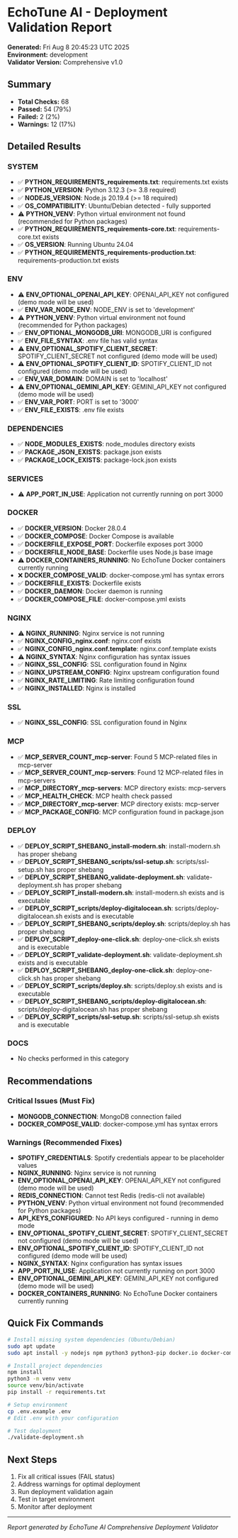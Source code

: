 # EchoTune AI - Deployment Validation Report

**Generated:** Fri Aug  8 20:45:23 UTC 2025  
**Environment:** development  
**Validator Version:** Comprehensive v1.0  

## Summary

- **Total Checks:** 68
- **Passed:** 54 (79%)
- **Failed:** 2 (2%)
- **Warnings:** 12 (17%)

## Detailed Results

### SYSTEM

- ✅ **PYTHON_REQUIREMENTS_requirements.txt**: requirements.txt exists
- ✅ **PYTHON_VERSION**: Python 3.12.3 (>= 3.8 required)
- ✅ **NODEJS_VERSION**: Node.js 20.19.4 (>= 18 required)
- ✅ **OS_COMPATIBILITY**: Ubuntu/Debian detected - fully supported
- ⚠️ **PYTHON_VENV**: Python virtual environment not found (recommended for Python packages)
- ✅ **PYTHON_REQUIREMENTS_requirements-core.txt**: requirements-core.txt exists
- ✅ **OS_VERSION**: Running Ubuntu 24.04
- ✅ **PYTHON_REQUIREMENTS_requirements-production.txt**: requirements-production.txt exists

### ENV

- ⚠️ **ENV_OPTIONAL_OPENAI_API_KEY**: OPENAI_API_KEY not configured (demo mode will be used)
- ✅ **ENV_VAR_NODE_ENV**: NODE_ENV is set to 'development'
- ⚠️ **PYTHON_VENV**: Python virtual environment not found (recommended for Python packages)
- ✅ **ENV_OPTIONAL_MONGODB_URI**: MONGODB_URI is configured
- ✅ **ENV_FILE_SYNTAX**: .env file has valid syntax
- ⚠️ **ENV_OPTIONAL_SPOTIFY_CLIENT_SECRET**: SPOTIFY_CLIENT_SECRET not configured (demo mode will be used)
- ⚠️ **ENV_OPTIONAL_SPOTIFY_CLIENT_ID**: SPOTIFY_CLIENT_ID not configured (demo mode will be used)
- ✅ **ENV_VAR_DOMAIN**: DOMAIN is set to 'localhost'
- ⚠️ **ENV_OPTIONAL_GEMINI_API_KEY**: GEMINI_API_KEY not configured (demo mode will be used)
- ✅ **ENV_VAR_PORT**: PORT is set to '3000'
- ✅ **ENV_FILE_EXISTS**: .env file exists

### DEPENDENCIES

- ✅ **NODE_MODULES_EXISTS**: node_modules directory exists
- ✅ **PACKAGE_JSON_EXISTS**: package.json exists
- ✅ **PACKAGE_LOCK_EXISTS**: package-lock.json exists

### SERVICES

- ⚠️ **APP_PORT_IN_USE**: Application not currently running on port 3000

### DOCKER

- ✅ **DOCKER_VERSION**: Docker 28.0.4
- ✅ **DOCKER_COMPOSE**: Docker Compose is available
- ✅ **DOCKERFILE_EXPOSE_PORT**: Dockerfile exposes port 3000
- ✅ **DOCKERFILE_NODE_BASE**: Dockerfile uses Node.js base image
- ⚠️ **DOCKER_CONTAINERS_RUNNING**: No EchoTune Docker containers currently running
- ❌ **DOCKER_COMPOSE_VALID**: docker-compose.yml has syntax errors
- ✅ **DOCKERFILE_EXISTS**: Dockerfile exists
- ✅ **DOCKER_DAEMON**: Docker daemon is running
- ✅ **DOCKER_COMPOSE_FILE**: docker-compose.yml exists

### NGINX

- ⚠️ **NGINX_RUNNING**: Nginx service is not running
- ✅ **NGINX_CONFIG_nginx.conf**: nginx.conf exists
- ✅ **NGINX_CONFIG_nginx.conf.template**: nginx.conf.template exists
- ⚠️ **NGINX_SYNTAX**: Nginx configuration has syntax issues
- ✅ **NGINX_SSL_CONFIG**: SSL configuration found in Nginx
- ✅ **NGINX_UPSTREAM_CONFIG**: Nginx upstream configuration found
- ✅ **NGINX_RATE_LIMITING**: Rate limiting configuration found
- ✅ **NGINX_INSTALLED**: Nginx is installed

### SSL

- ✅ **NGINX_SSL_CONFIG**: SSL configuration found in Nginx

### MCP

- ✅ **MCP_SERVER_COUNT_mcp-server**: Found 5 MCP-related files in mcp-server
- ✅ **MCP_SERVER_COUNT_mcp-servers**: Found 12 MCP-related files in mcp-servers
- ✅ **MCP_DIRECTORY_mcp-servers**: MCP directory exists: mcp-servers
- ✅ **MCP_HEALTH_CHECK**: MCP health check passed
- ✅ **MCP_DIRECTORY_mcp-server**: MCP directory exists: mcp-server
- ✅ **MCP_PACKAGE_CONFIG**: MCP configuration found in package.json

### DEPLOY

- ✅ **DEPLOY_SCRIPT_SHEBANG_install-modern.sh**: install-modern.sh has proper shebang
- ✅ **DEPLOY_SCRIPT_SHEBANG_scripts/ssl-setup.sh**: scripts/ssl-setup.sh has proper shebang
- ✅ **DEPLOY_SCRIPT_SHEBANG_validate-deployment.sh**: validate-deployment.sh has proper shebang
- ✅ **DEPLOY_SCRIPT_install-modern.sh**: install-modern.sh exists and is executable
- ✅ **DEPLOY_SCRIPT_scripts/deploy-digitalocean.sh**: scripts/deploy-digitalocean.sh exists and is executable
- ✅ **DEPLOY_SCRIPT_SHEBANG_scripts/deploy.sh**: scripts/deploy.sh has proper shebang
- ✅ **DEPLOY_SCRIPT_deploy-one-click.sh**: deploy-one-click.sh exists and is executable
- ✅ **DEPLOY_SCRIPT_validate-deployment.sh**: validate-deployment.sh exists and is executable
- ✅ **DEPLOY_SCRIPT_SHEBANG_deploy-one-click.sh**: deploy-one-click.sh has proper shebang
- ✅ **DEPLOY_SCRIPT_scripts/deploy.sh**: scripts/deploy.sh exists and is executable
- ✅ **DEPLOY_SCRIPT_SHEBANG_scripts/deploy-digitalocean.sh**: scripts/deploy-digitalocean.sh has proper shebang
- ✅ **DEPLOY_SCRIPT_scripts/ssl-setup.sh**: scripts/ssl-setup.sh exists and is executable

### DOCS

- No checks performed in this category

## Recommendations

### Critical Issues (Must Fix)
- **MONGODB_CONNECTION**: MongoDB connection failed
- **DOCKER_COMPOSE_VALID**: docker-compose.yml has syntax errors

### Warnings (Recommended Fixes)
- **SPOTIFY_CREDENTIALS**: Spotify credentials appear to be placeholder values
- **NGINX_RUNNING**: Nginx service is not running
- **ENV_OPTIONAL_OPENAI_API_KEY**: OPENAI_API_KEY not configured (demo mode will be used)
- **REDIS_CONNECTION**: Cannot test Redis (redis-cli not available)
- **PYTHON_VENV**: Python virtual environment not found (recommended for Python packages)
- **API_KEYS_CONFIGURED**: No API keys configured - running in demo mode
- **ENV_OPTIONAL_SPOTIFY_CLIENT_SECRET**: SPOTIFY_CLIENT_SECRET not configured (demo mode will be used)
- **ENV_OPTIONAL_SPOTIFY_CLIENT_ID**: SPOTIFY_CLIENT_ID not configured (demo mode will be used)
- **NGINX_SYNTAX**: Nginx configuration has syntax issues
- **APP_PORT_IN_USE**: Application not currently running on port 3000
- **ENV_OPTIONAL_GEMINI_API_KEY**: GEMINI_API_KEY not configured (demo mode will be used)
- **DOCKER_CONTAINERS_RUNNING**: No EchoTune Docker containers currently running

## Quick Fix Commands

```bash
# Install missing system dependencies (Ubuntu/Debian)
sudo apt update
sudo apt install -y nodejs npm python3 python3-pip docker.io docker-compose

# Install project dependencies
npm install
python3 -m venv venv
source venv/bin/activate
pip install -r requirements.txt

# Setup environment
cp .env.example .env
# Edit .env with your configuration

# Test deployment
./validate-deployment.sh
```

## Next Steps

1. Fix all critical issues (FAIL status)
2. Address warnings for optimal deployment
3. Run deployment validation again
4. Test in target environment
5. Monitor after deployment

---
*Report generated by EchoTune AI Comprehensive Deployment Validator*
